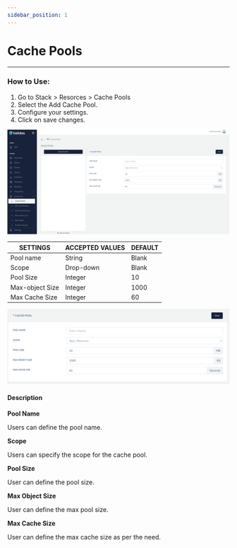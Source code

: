 ```yaml
---
sidebar_position: 1
---
```


# Cache Pools

---

### How to Use:

1. Go to Stack > Resorces > Cache Pools
2.  Select the Add Cache Pool.
3. Configure your settings. 
4. Click on save changes.

![cache](/img/platform/v6/docs/cache1.png)

| SETTINGS        | ACCEPTED VALUES | DEFAULT |
|-----------------|-----------------|---------|
| Pool name       | String          | Blank   |
| Scope           | Drop-down       | Blank   |
| Pool Size       | Integer         | 10      |
| Max-object Size | Integer         | 1000    |
| Max Cache Size  | Integer         | 60      |


![cache](/img/platform/v6/docs/cache2.png)

#### Description 

**Pool Name**

Users can define the pool name.

**Scope**

Users can specify the scope for the cache pool.

**Pool Size**

User can define the pool size.

**Max Object Size**

User can define the max pool size.

**Max Cache Size**

User can define the max cache size as per the need.

